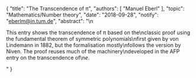 {
    "title": "The Transcendence of π",
    "authors": [
        "Manuel Eberl"
    ],
    "topic": "Mathematics/Number theory",
    "date": "2018-09-28",
    "notify": "eberlm@in.tum.de",
    "abstract": "\n<p>This entry shows the transcendence of &pi; based on the\nclassic proof using the fundamental theorem of symmetric polynomials\nfirst given by von Lindemann in 1882, but the formalisation mostly\nfollows the version by Niven. The proof reuses much of the machinery\ndeveloped in the AFP entry on the transcendence of\n<em>e</em>.</p>"
}
